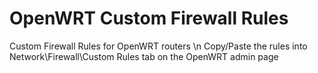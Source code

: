# OpenWRT Custom Firewall Rules
Custom Firewall Rules for OpenWRT routers \n
Copy/Paste the rules into Network\Firewall\Custom Rules tab on the OpenWRT admin page
